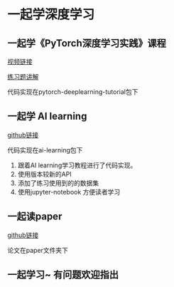 # 一起学深度学习

## 一起学《PyTorch深度学习实践》课程
[视频链接](https://www.bilibili.com/video/BV1Y7411d7Ys/?p=1&vd_source=e472d54fbaf4a2a11e9526662ac3a29b)

[练习题讲解](https://blog.csdn.net/bit452/category_10569531.html)

代码实现在pytorch-deeplearning-tutorial包下

## 一起学 AI learning
[github链接](https://github.com/apachecn/ailearning)

代码实现在ai-learning包下

1. 跟着AI learning学习教程进行了代码实现。
2. 使用版本较新的API 
3. 添加了练习使用到的的数据集
4. 使用jupyter-notebook 方便读者学习

## 一起读paper 
[github链接](https://github.com/floodsung/Deep-Learning-Papers-Reading-Roadmap)

论文在paper文件夹下

## 一起学习~ 有问题欢迎指出